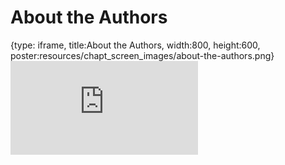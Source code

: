 # About the Authors
 
{type: iframe, title:About the Authors, width:800, height:600, poster:resources/chapt_screen_images/about-the-authors.png}
![](https://hutchdatascience.org/FH_Cluster_101/no_toc/about-the-authors.html)
 

 
